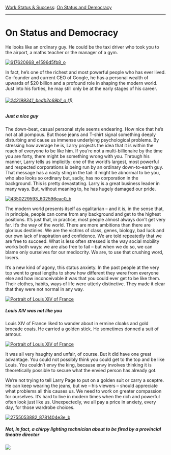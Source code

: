 [Work:](https://www.theschooloflife.com/thebookoflife/category/work/)[Status & Success](https://www.theschooloflife.com/thebookoflife/category/work/status-and-success/): [On Status and Democracy](https://www.theschooloflife.com/thebookoflife/larry-page-google-ceo-tortures-us-with-his-jeans/)

* * *

# On Status and Democracy

He looks like an ordinary guy. He could be the taxi driver who took you to the airport, a maths teacher or the manager of a gym.

[![617620668_e1596d5fb8_o](https://www.theschooloflife.com/thebookoflife/wp-content/uploads/2014/10/617620668_e1596d5fb8_o.jpg)](http://www.thebookoflife.org/wp-content/uploads/2014/10/617620668_e1596d5fb8_o.jpg)

In fact, he’s one of the richest and most powerful people who has ever lived. Co-founder and current CEO of Google, he has a personal wealth of upwards of $20 billion and a profound role in shaping the modern world. Just into his forties, he may still only be at the early stages of his career.

###### [![242199341_bedb2c69b1_o (1)](https://www.theschooloflife.com/thebookoflife/wp-content/uploads/2014/10/242199341_bedb2c69b1_o-1.jpg)](http://www.thebookoflife.org/wp-content/uploads/2014/10/242199341_bedb2c69b1_o-1.jpg)

##### Just a nice guy

The down-beat, casual personal style seems endearing. How nice that he’s not at all pompous. But those jeans and T-shirt signal something deeply disturbing and cause us immense underlying psychological problems. By stressing how average he is, Larry projects the idea that it is within the reach of everyone to be like him. If you’re not a multi-billionaire by the time you are forty, there might be something wrong with you. Through his manner, Larry tells us implicitly: one of the world’s largest, most powerful and respected corporations is being run by an ordinary down-to-earth guy. That message has a nasty sting in the tail: it might be abnormal to be you, who also looks so ordinary but, sadly, has no corporation in the background. This is pretty devastating. Larry is a great business leader in many ways. But, without meaning to, he has hugely damaged our pride.

[![4350229593_602596eac0_b](https://www.theschooloflife.com/thebookoflife/wp-content/uploads/2014/10/4350229593_602596eac0_b.jpg)](http://www.thebookoflife.org/wp-content/uploads/2014/10/4350229593_602596eac0_b.jpg)

The modern world presents itself as egalitarian – and it is, in the sense that, in principle, people can come from any background and get to the highest positions. It’s just that, in practice, most people almost always don’t get very far. It’s the way of the world. There are more ambitions than there are glorious destinies. We are the victims of class, genes, biology, bad luck and our own lack of inspiration and confidence. We are told repeatedly that we are free to succeed. What is less often stressed is the way social mobility works both ways: we are also free to fail – but when we do so, we can blame only ourselves for our mediocrity. We are, to use that crushing word, losers.

It’s a new kind of agony, this status anxiety. In the past people at the very top went to great lengths to show how different they were from everyone else and how inconceivable it was that you could ever get to be like them. Their clothes, habits, ways of life were utterly distinctive. They made it clear that they were not normal in any way.

[![Portrait of Louis XIV of France](https://www.theschooloflife.com/thebookoflife/wp-content/uploads/2014/10/PM-200214-pageD.jpg)](http://www.thebookoflife.org/wp-content/uploads/2014/10/PM-200214-pageD.jpg)

##### Louis XIV was not like you

Louis XIV of France liked to wander about in ermine cloaks and gold brocade coats. He carried a golden stick. He sometimes donned a suit of armour.

[![Portrait of Louis XIV of France](https://www.theschooloflife.com/thebookoflife/wp-content/uploads/2014/10/PM-200214-pageE.jpg)](http://www.thebookoflife.org/wp-content/uploads/2014/10/PM-200214-pageE.jpg)

It was all very haughty and unfair, of course. But it did have one great advantage. You could not possibly think you could get to the top and be like Louis. You couldn’t envy the king, because envy involves thinking it is theoretically possible to secure what the envied person has already got.

We’re not trying to tell Larry Page to put on a golden suit or carry a sceptre. He can keep wearing the jeans, but we – his viewers – should appreciate what problems all this causes us. We need to work on greater compassion for ourselves. It’s hard to live in modern times when the rich and powerful often look just like us. Unexpectedly, we all pay a price in anxiety, every day, for those wardrobe choices.

[![2755053882_8781404e3e_b](https://www.theschooloflife.com/thebookoflife/wp-content/uploads/2014/10/2755053882_8781404e3e_b.jpg)](http://www.thebookoflife.org/wp-content/uploads/2014/10/2755053882_8781404e3e_b.jpg)

##### Not, in fact, a chirpy lighting technician about to be fired by a provincial theatre director

[![](https://img.youtube.com/vi/VRPZL5ZZuU8/0.jpg)](https://www.youtube.com/embed/VRPZL5ZZuU8 '')
